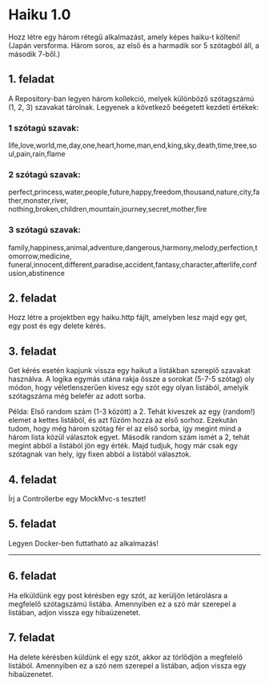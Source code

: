 # Haiku 1.0

Hozz létre egy három rétegű alkalmazást, amely képes haiku-t költeni!
(Japán versforma. Három soros, az első és a harmadik sor 5 szótagból áll, a második 7-ből.)

## 1. feladat

A Repository-ban legyen három kollekció, melyek különböző szótagszámú (1, 2, 3) szavakat tárolnak.
Legyenek a következő beégetett kezdeti értékek:
   
### 1 szótagú szavak:
life,love,world,me,day,one,heart,home,man,end,king,sky,death,time,tree,soul,pain,rain,flame

### 2 szótagú szavak:
perfect,princess,water,people,future,happy,freedom,thousand,nature,city,father,monster,river,
nothing,broken,children,mountain,journey,secret,mother,fire

### 3 szótagú szavak:
family,happiness,animal,adventure,dangerous,harmony,melody,perfection,tomorrow,medicine,
funeral,innocent,different,paradise,accident,fantasy,character,afterlife,confusion,abstinence


## 2. feladat

Hozz létre a projektben egy haiku.http fájlt, amelyben lesz majd egy get, egy post és egy delete kérés.


## 3. feladat

Get kérés esetén kapjunk vissza egy haikut a listákban szereplő szavakat használva.
A logika egymás utána rakja össze a sorokat (5-7-5 szótag) oly módon,
hogy véletlenszerűen kivesz egy szót egy olyan listából, amelyik szótagszáma még belefér az adott sorba.

Példa:
Első random szám (1-3 között) a 2.
Tehát kiveszek az egy (random!) elemet a kettes listából, és azt fűzöm hozzá az első sorhoz.
Ezekután tudom, hogy még három szótag fér el az első sorba,
így megint mind a három lista közül választok egyet.
Második random szám ismét a 2, tehát megint abból a listából jön egy érték.
Majd tudjuk, hogy már csak egy szótagnak van hely, így fixen abból a listából választok.


## 4. feladat
Írj a Controllerbe egy MockMvc-s tesztet!

## 5. feladat
Legyen Docker-ben futtatható az alkalmazás!

---

## 6. feladat
Ha elküldünk egy post kérésben egy szót, az kerüljön letárolásra a megfelelő szótagszámú listába.
Amennyiben ez a szó már szerepel a listában, adjon vissza egy hibaüzenetet.

## 7. feladat
Ha delete kérésben küldünk el egy szót, akkor az törlődjön a megfelelő listából.
Amennyiben ez a szó nem szerepel a listában, adjon vissza egy hibaüzenetet.